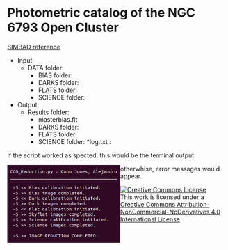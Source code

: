 # Photometric catalog of the NGC 6793 Open Cluster
<a href="http://simbad.cds.unistra.fr/simbad/sim-basic?Ident=NGC6793&submit=SIMBAD+search">SIMBAD reference</a>
* Input:
  * DATA folder:
    * BIAS folder:
    * DARKS folder:
    * FLATS folder:
    * SCIENCE folder:
* Output:
  * Results folder:
    * masterbias.fit
    * DARKS folder:
    * FLATS folder:
    * SCIENCE folder:
    *log.txt :


If the script worked as spected, this would be the terminal output
<td>
  <img align="left" src="Images/TerminalOutput.png" width="260"/>
</td>
otherwhise, error messages would appear.
<!-- START OF LICENSE -->
<p xmlns:dct="http://purl.org/dc/terms/" xmlns:cc="http://creativecommons.org/ns#" class="license-text">
  <a rel="license" href="http://creativecommons.org/licenses/by-nc-nd/4.0/">
    <img alt="Creative Commons License" style="border-width:0" src="https://i.creativecommons.org/l/by-nc-nd/4.0/88x31.png" />
  </a><br />
  This work is licensed under a
  <a rel="license" href="http://creativecommons.org/licenses/by-nc-nd/4.0/">Creative Commons Attribution-NonCommercial-NoDerivatives 4.0 International License</a>.
</p>
<!-- END OF LICENSE -->
